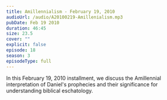 ```yaml
---
title: Amillennialism - February 19, 2010
audioUrl: /audio/A20100219-Amillenialism.mp3
pubDate: Feb 19 2010
duration: 46:45
size: 23.5
cover: ""
explicit: false
episode: 18
season: 3
episodeType: full
---
```

In this February 19, 2010 installment, we discuss the Amillennial interpretation of Daniel's prophecies and their significance for understanding biblical eschatology.
